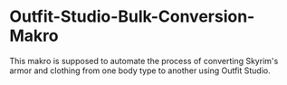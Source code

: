 # Outfit-Studio-Bulk-Conversion-Makro
This makro is supposed to automate the process of converting Skyrim's armor and clothing from one body type to another using Outfit Studio.
